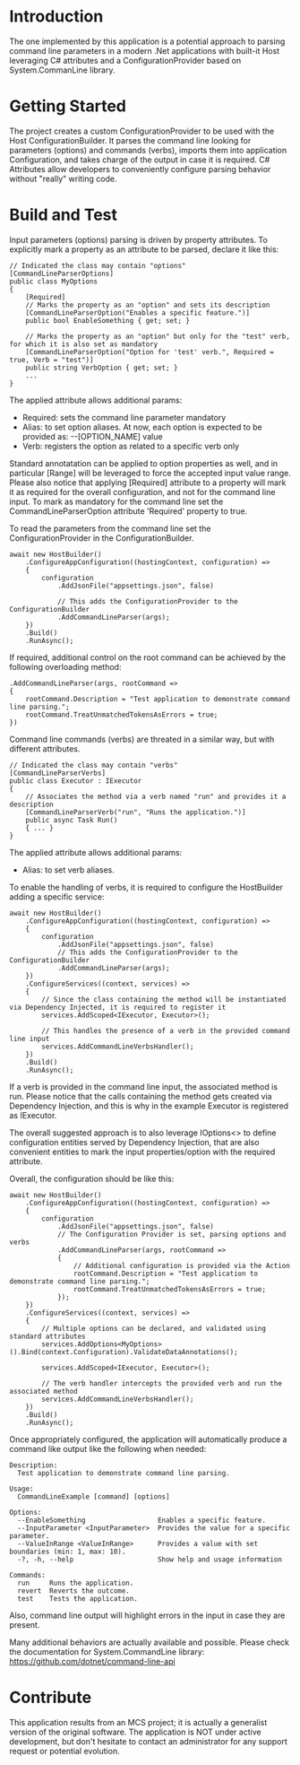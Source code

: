 # Introduction 
The one implemented by this application is a potential approach to parsing command line parameters in a modern .Net applications with built-it Host leveraging C# attributes and a ConfigurationProvider based on System.CommanLine library.

# Getting Started
The project creates a custom ConfigurationProvider to be used with the Host ConfigurationBuilder. It parses the command line looking for parameters (options) and commands (verbs), imports them into application Configuration, and takes charge of the output in case it is required. C# Attributes allow developers to conveniently configure parsing behavior without "really" writing code.

# Build and Test
Input parameters (options) parsing is driven by property attributes. To explicitly mark a property as an attribute to be parsed, declare it like this:

```
// Indicated the class may contain "options"
[CommandLineParserOptions] 
public class MyOptions
{
	[Required]
	// Marks the property as an "option" and sets its description
	[CommandLineParserOption("Enables a specific feature.")] 
	public bool EnableSomething { get; set; }

	// Marks the property as an "option" but only for the "test" verb, for which it is also set as mandatory
	[CommandLineParserOption("Option for 'test' verb.", Required = true, Verb = "test")]
	public string VerbOption { get; set; }
	...
}
```
The applied attribute allows additional params:
* Required:  sets the command line parameter mandatory
* Alias: to set option aliases. At now, each option is expected to be provided as: --[OPTION_NAME] value
* Verb: registers the option as related to a specific verb only

Standard annotatation can be applied to option properties as well, and in particular [Range] will be leveraged to force the accepted input value range.
Please also notice that applying [Required] attribute to a property will mark it as required for the overall configuration, and not for the command line input. To mark as mandatory for the command line set the CommandLineParserOption attribute 'Required' property to true.

To read the parameters from the command line set the ConfigurationProvider in the ConfigurationBuilder.
```
await new HostBuilder()
	.ConfigureAppConfiguration((hostingContext, configuration) =>
	{
		configuration
			.AddJsonFile("appsettings.json", false)
			
			// This adds the ConfigurationProvider to the ConfigurationBuilder
			.AddCommandLineParser(args); 
	})
	.Build()
	.RunAsync();
```
If required, additional control on the root command can be achieved by the following overloading method:
```
.AddCommandLineParser(args, rootCommand =>
{
	rootCommand.Description = "Test application to demonstrate command line parsing.";
	rootCommand.TreatUnmatchedTokensAsErrors = true;
})
```
Command line commands (verbs) are threated in a similar way, but with different attributes.
```
// Indicated the class may contain "verbs"
[CommandLineParserVerbs] 
public class Executor : IExecutor
{
	// Associates the method via a verb named "run" and provides it a description
	[CommandLineParserVerb("run", "Runs the application.")] 
	public async Task Run()
	{ ... }
}
```
The applied attribute allows additional params:
* Alias: to set verb aliases.

To enable the handling of verbs, it is required to configure the HostBuilder adding a specific service:
```
await new HostBuilder()
	.ConfigureAppConfiguration((hostingContext, configuration) =>
	{
		configuration
			.AddJsonFile("appsettings.json", false)
			// This adds the ConfigurationProvider to the ConfigurationBuilder
			.AddCommandLineParser(args); 
	})
	.ConfigureServices((context, services) =>
	{
		// Since the class containing the method will be instantiated via Dependency Injected, it is required to register it
		services.AddScoped<IExecutor, Executor>();

		// This handles the presence of a verb in the provided command line input
		services.AddCommandLineVerbsHandler(); 
	})
	.Build()
	.RunAsync();
```
If a verb is provided in the command line input, the associated method is run.
Please notice that the calls containing the method gets created via Dependency Injection, and this is why in the example Executor is registered as IExecutor.

The overall suggested approach is to also leverage IOptions<> to define configuration entities served by Dependency Injection, that are also convenient entities to mark the input properties/option with the required attribute.

Overall, the configuration should be like this:
```
await new HostBuilder()
	.ConfigureAppConfiguration((hostingContext, configuration) =>
	{
		configuration
			.AddJsonFile("appsettings.json", false)
			// The Configuration Provider is set, parsing options and verbs
			.AddCommandLineParser(args, rootCommand =>
			{
				// Additional configuration is provided via the Action
				rootCommand.Description = "Test application to demonstrate command line parsing.";
				rootCommand.TreatUnmatchedTokensAsErrors = true;
			});
	})
	.ConfigureServices((context, services) =>
	{
		// Multiple options can be declared, and validated using standard attributes
		services.AddOptions<MyOptions>().Bind(context.Configuration).ValidateDataAnnotations();

		services.AddScoped<IExecutor, Executor>();

		// The verb handler intercepts the provided verb and run the associated method
		services.AddCommandLineVerbsHandler();
	})
	.Build()
	.RunAsync();
```
Once appropriately configured, the application will automatically produce a command like output like the following when needed:

	Description:
	  Test application to demonstrate command line parsing.

	Usage:
	  CommandLineExample [command] [options]

	Options:
	  --EnableSomething                  Enables a specific feature.
	  --InputParameter <InputParameter>  Provides the value for a specific parameter.
	  --ValueInRange <ValueInRange>      Provides a value with set boundaries (min: 1, max: 10).
	  -?, -h, --help                     Show help and usage information

	Commands:
	  run     Runs the application.
	  revert  Reverts the outcome.
	  test    Tests the application.

Also, command line output will highlight errors in the input in case they are present.

Many additional behaviors are actually available and possible. Please check the documentation for System.CommandLine library: https://github.com/dotnet/command-line-api

# Contribute
This application results from an MCS project; it is actually a generalist version of the original software.
The application is NOT under active development, but don't hesitate to contact an administrator for any support request or potential evolution.
